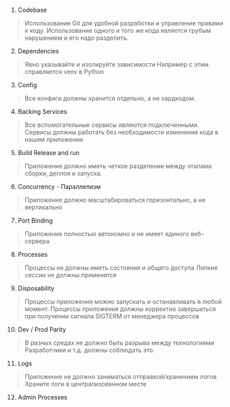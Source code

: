 
1. Codebase
>Использование Git для удобной разработки и управление правами к коду.
>Использование одного и того же кода является грубым нарушением и его надо разделить.

2. Dependencies
> Явно указывайте и изолируйте зависимости 
 Например с этим справляется venv в Python
  
3. Config
>Все конфиги должны хранится отдельно, а не хардкодом.

4. Backing Services
>Все вспомогательные сервисы являются подключенными.
Сервисы должны работать без необходимости изменения кода в нашем приложении

5. Build Release and run
>Приложение должно иметь четкое разделение между этапами сборки, деплоя и запуска.

6. Concurrency - Параллелизм
> Приложение должно масштабироваться горизонтально, а не вертикально

7. Port Binding
>Приложение полностью автономно и не имеет единого веб-сервера

8. Processes
>Процессы не должны иметь состояния и общего доступа
>Липкие сессии не должны применятся

9. Disposability
> Процессы приложения можно запускать и останавливать в любой момент.
> Процессы приложения должны корректно завершаться при получении сигнала SIGTERM от менеджера процессов

10. Dev / Prod Parity
> В разных средах не должно быть разрыва между технологиями 
> Разработчики и т.д. должны соблюдать это.

11. Logs
>Приложение не должно заниматься отправкой/хранением логов
>Храните логи в централизованном месте

12. Admin Processes
>